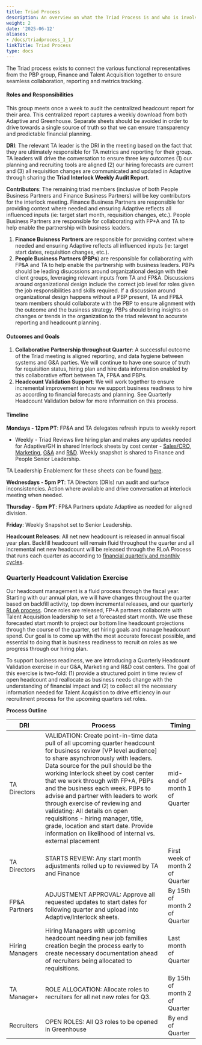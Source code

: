 ```yaml
---
title: Triad Process
description: An overview on what the Triad Process is and who is involved.
weight: 2
date: '2025-06-12'
aliases:
- /docs/triadprocess_1_1/
linkTitle: Triad Process
type: docs
---
```


The Triad process exists to connect the various functional representatives from the PBP group, Finance and Talent Acquisition together to ensure seamless collaboration, reporting and metrics tracking.

#### Roles and Responsibilities

This group meets once a week to audit the centralized headcount report for their area. This centralized report captures a weekly download from both Adaptive and Greenhouse. Separate sheets should be avoided in order to drive towards a single source of truth so that we can ensure transparency and predictable financial planning.

**DRI**: The relevant TA leader is the DRI in the meeting based on the fact that they are ultimately responsible for TA metrics and reporting for their group. TA leaders will drive the conversation to ensure three key outcomes (1) our planning and recruiting tools are aligned (2) our hiring forecasts are current and (3) all requisition changes are communicated and updated in Adaptive through sharing the **Triad Interlock Weekly Audit Report**.

**Contributors**: The remaining triad members (inclusive of both People Business Partners and Finance Business Partners) will be key contributors for the interlock meeting. Finance Business Partners are responsible for providing context where needed and ensuring Adaptive reflects all influenced inputs (ie: target start month, requisition changes, etc.). People Business Partners are responsible for collaborating with FP+A and TA to help enable the partnership with business leaders.

1. **Finance Buisness Partners** are responsible for providing context where needed and ensuring Adaptive reflects all influenced inputs (ie: target start dates, requisition changes, etc.).
1. **People Business Partners (PBPs**) are responsible for collaborating with FP&A and TA to help enable the partnership with business leaders. PBPs should be leading disucssions around organizational design with their client groups, leveraging relevant inputs from TA and FP&A. Discussions around organizational design include the correct job level for roles given the job responsibilities and skills required. If a discussion around organizational design happens without a PBP present, TA and FP&A team members should collaborate with the PBP to ensure alignment with the outcome and the business strategy. PBPs should bring insights on changes or trends in the organization to the triad relevant to accurate reporting and headcount planning.

#### Outcomes and Goals

1. **Collaborative Partnership throughout Quarter**: A successful outcome of the Triad meeting is aligned reporting, and data hygiene between systems and G&A parties. We will continue to have one source of truth for requisition status, hiring plan and hire data information enabled by this collaborative effort between TA, FP&A and PBPs.
1. **Headcount Validation Support**: We will work together to ensure incremental improvement in how we support business readiness to hire as according to financial forecasts and planning. See Quarterly Headcount Validation below for more information on this process.

#### Timeline

**Mondays - 12pm PT**: FP&A and TA delegates refresh inputs to weekly report

- Weekly - Triad Reviews live hiring plan and makes any updates needed for Adaptive/GH in shared Interlock sheets by cost center - [Sales/CRO](https://docs.google.com/spreadsheets/u/0/d/1DkrAGp4lfYJ-mQGKbTEb8uNmxvIwUHWpak2Zaz8zO7U/edit), [Marketing](https://docs.google.com/spreadsheets/u/0/d/1Ok3-lqAyhjvK5mDeenxfIyl0DYFsCwRT2jsdp-Zql_g/edit), [G&A](https://docs.google.com/spreadsheets/u/0/d/1y0aPc9d_XxWqiIWpYnbQ4jBZ7kWfpAqKWISsnAuyAKE/edit) and [R&D](https://docs.google.com/spreadsheets/u/0/d/19xRXa23hQP6Tkfodz8R18RD2lhO0WufFtg9HIXy0AI0/edit). Weekly snapshot is shared to Finance and People Senior Leadership.

TA Leadership Enablement for these sheets can be found [here](https://internal.gitlab.com/handbook/people-group/talent-acquisition/talent-acquisition-reporting-+-tools/).

**Wednesdays - 5pm PT**: TA Directors (DRIs) run audit and surface inconsistencies. Action where available and drive conversation at interlock meeting when needed.

**Thursday - 5pm PT**: FP&A Partners update Adaptive as needed for aligned division.

**Friday**: Weekly Snapshot set to Senior Leadership.

**Headcount Releases**: All net new headcount is released in annual fiscal year plan. Backfill headcount will remain fluid throughout the quarter and all incremental net new headcount will be released through the RLoA Process that runs each quarter as according to [financial quarterly and monthly cycles](/handbook/finance/financial-planning-and-analysis/#quarterly--monthly-cycle-incl-close-variance-forecast-guidance).

### Quarterly Headcount Validation Exercise

Our headcount management is a fluid process through the fiscal year. Starting with our annual plan, we will have changes throughout the quarter based on backfill activity, top down incremental releases, and our quarterly [RLoA process](/handbook/finance/financial-planning-and-analysis/#rolling-list-of-asks-rloa). Once roles are released, FP+A partners collaborate with Talent Acquisition leadership to set a forecasted start month. We use these forecasted start month to project our bottom line headcount projections through the course of the quarter, set hiring goals and manage headcount spend. Our goal is to come up with the most accurate forecast possible, and essential to doing that is business readiness to recruit on roles as we progress through our hiring plan.

To support business readiness, we are introducing a Quarterly Headcount Validation exercise in our G&A, Marketing and R&D cost centers. The goal of this exercise is two-fold: (1) provide a structured point in time review of open headcount and reallocate as business needs change with the understanding of financial impact and (2) to collect all the necessary information needed for Talent Acquisition to drive efficiency in our recruitment process for the upcoming quarters set roles.

**Process Outline**

| DRI | Process | Timing |
| --- | ----------- | ----------- |
|TA Directors | VALIDATION: Create point-in-time data pull of all upcoming quarter headcount for business review [VP level audience] to share asynchronously with leaders. Data source for the pull should be the working Interlock sheet by cost center that we work through with FP+A, PBPs and the business each week. PBPs to advise and partner with leaders to work through exercise of reviewing and validating: All details on open requisitions - hiring manager, title, grade, location and start date. Provide information on likelihood of internal vs. external placement | mid-end of month 1 of Quarter |
| TA Directors | STARTS REVIEW: Any start month adjustments rolled up to reviewed by TA and Finance | First week of month 2 of Quarter |
| FP&A Partners | ADJUSTMENT APPROVAL: Approve all requested updates to start dates for following quarter and upload into Adaptive/Interlock sheets. | By 15th of month 2 of Quarter |
| Hiring Managers | Hiring Managers with upcoming headcount needing new job families creation begin the process early to create necessary documentation ahead of recruiters being allocated to requisitions. | Last month of Quarter |
| TA Manager+ | ROLE ALLOCATION: Allocate roles to recruiters for all net new roles for Q3.| By 15th of month 2 of Quarter|
| Recruiters | OPEN ROLES: All Q3 roles to be opened in Greenhouse | By end of Quarter |
